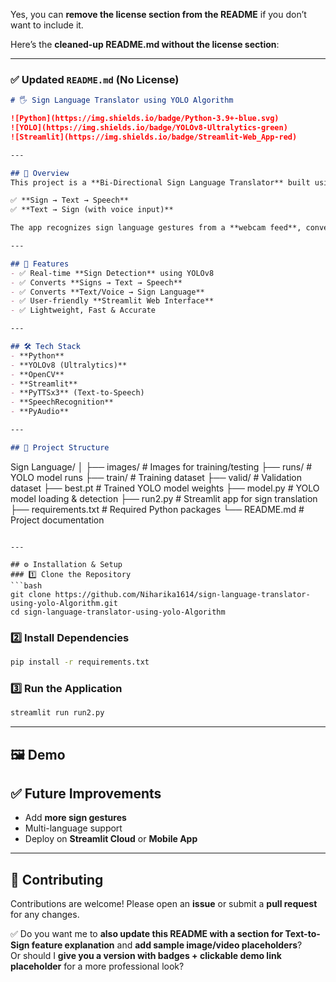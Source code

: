 Yes, you can **remove the license section from the README** if you don’t want to include it.

Here’s the **cleaned-up README.md without the license section**:

---

### ✅ Updated `README.md` (No License)

```markdown
# 🖐️ Sign Language Translator using YOLO Algorithm

![Python](https://img.shields.io/badge/Python-3.9+-blue.svg)
![YOLO](https://img.shields.io/badge/YOLOv8-Ultralytics-green)
![Streamlit](https://img.shields.io/badge/Streamlit-Web_App-red)

---

## 📌 Overview
This project is a **Bi-Directional Sign Language Translator** built using **YOLOv8 (You Only Look Once)** for real-time gesture detection.  

✅ **Sign → Text → Speech**  
✅ **Text → Sign (with voice input)**  

The app recognizes sign language gestures from a **webcam feed**, converts them into **text** and **speech output**, and also translates **typed or spoken text** into sign language animations/images.

---

## 🚀 Features
- ✅ Real-time **Sign Detection** using YOLOv8
- ✅ Converts **Signs → Text → Speech**
- ✅ Converts **Text/Voice → Sign Language**
- ✅ User-friendly **Streamlit Web Interface**
- ✅ Lightweight, Fast & Accurate

---

## 🛠️ Tech Stack
- **Python**
- **YOLOv8 (Ultralytics)**
- **OpenCV**
- **Streamlit**
- **PyTTSx3** (Text-to-Speech)
- **SpeechRecognition**
- **PyAudio**

---

## 📂 Project Structure
```

Sign Language/
│
├── images/               # Images for training/testing
├── runs/                 # YOLO model runs
├── train/                # Training dataset
├── valid/                # Validation dataset
├── best.pt               # Trained YOLO model weights
├── model.py              # YOLO model loading & detection
├── run2.py               # Streamlit app for sign translation
├── requirements.txt      # Required Python packages
└── README.md             # Project documentation

````

---

## ⚙️ Installation & Setup
### 1️⃣ Clone the Repository
```bash
git clone https://github.com/Niharika1614/sign-language-translator-using-yolo-Algorithm.git
cd sign-language-translator-using-yolo-Algorithm
````

### 2️⃣ Install Dependencies

```bash
pip install -r requirements.txt
```

### 3️⃣ Run the Application

```bash
streamlit run run2.py
```

---

## 🖼️ Demo



## ✅ Future Improvements

* Add **more sign gestures**
* Multi-language support
* Deploy on **Streamlit Cloud** or **Mobile App**

---

## 🤝 Contributing

Contributions are welcome! Please open an **issue** or submit a **pull request** for any changes.



✅ Do you want me to **also update this README with a section for Text-to-Sign feature explanation** and **add sample image/video placeholders**?  
Or should I **give you a version with badges + clickable demo link placeholder** for a more professional look?
